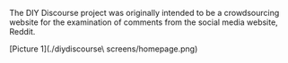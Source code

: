The DIY Discourse project was originally intended to be a crowdsourcing website for the examination of comments from the social media website, Reddit.

[Picture 1](./diydiscourse\ screens/homepage.png)
